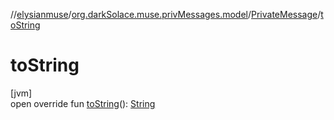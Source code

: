 //[elysianmuse](../../../index.md)/[org.darkSolace.muse.privMessages.model](../index.md)/[PrivateMessage](index.md)/[toString](to-string.md)

# toString

[jvm]\
open override fun [toString](to-string.md)(): [String](https://kotlinlang.org/api/latest/jvm/stdlib/kotlin/-string/index.html)
